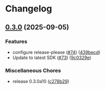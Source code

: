 # Changelog

## [0.3.0](https://github.com/b-long/opentdf-python-sdk/compare/otdf-python-v0.3.0...otdf-python-v0.3.0) (2025-09-05)


### Features

* configure release-please ([#74](https://github.com/b-long/opentdf-python-sdk/issues/74)) ([439becd](https://github.com/b-long/opentdf-python-sdk/commit/439becd82a5faf834a190516b64e21aa331c0176))
* Update to latest SDK ([#73](https://github.com/b-long/opentdf-python-sdk/issues/73)) ([9c0329e](https://github.com/b-long/opentdf-python-sdk/commit/9c0329ec76d4dea53ac66b5342d3cce6ec249d58))


### Miscellaneous Chores

* release 0.3.0a10 ([c278b29](https://github.com/b-long/opentdf-python-sdk/commit/c278b2997e7843a31f62bac30ee4eae27a93bc75))
